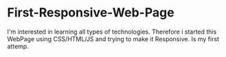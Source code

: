 # First-Responsive-Web-Page
I'm interested in learning all types of technologies. Therefore i started this WebPage using CSS/HTML/JS and trying to make it Responsive. Is my first attemp.
